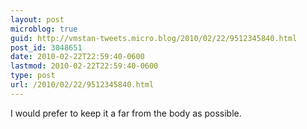 ```yaml
---
layout: post
microblog: true
guid: http://vmstan-tweets.micro.blog/2010/02/22/9512345840.html
post_id: 3048651
date: 2010-02-22T22:59:40-0600
lastmod: 2010-02-22T22:59:40-0600
type: post
url: /2010/02/22/9512345840.html
---
```

I would prefer to keep it a far from the body as possible.
